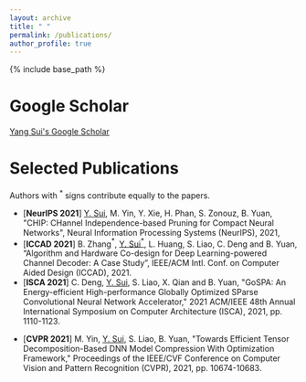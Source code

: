 ```yaml
---
layout: archive
title: " "
permalink: /publications/
author_profile: true
---
```


[comment]: <> ({% if author.googlescholar %})

[comment]: <> (  You can also find my articles on <u><a href="{{author.googlescholar}}">my Google Scholar profile</a>.</u>)

[comment]: <> ({% endif %})

{% include base_path %}

[comment]: <> ({% for post in site.publications reversed %})

[comment]: <> (  {% include archive-single.html %})

[comment]: <> ({% endfor %})

Google Scholar
================
[Yang Sui's Google Scholar](https://scholar.google.com/citations?hl=en&user=Q2W1p6sAAAAJ)

Selected Publications
================
Authors with $^*$ signs contribute equally to the papers.

* [**NeurIPS 2021**] <u>Y. Sui</u>, M. Yin, Y. Xie, H. Phan, S. Zonouz, B. Yuan, "CHIP: CHannel Independence-based Pruning for Compact Neural Networks", Neural Information Processing Systems (NeurIPS), 2021, 
* [**ICCAD 2021**] B. Zhang$^*$, <u>Y. Sui$^*$</u>, L. Huang, S. Liao, C. Deng and B. Yuan, “Algorithm and Hardware Co-design for Deep Learning-powered Channel Decoder: A Case Study”, IEEE/ACM Intl. Conf. on Computer Aided Design (ICCAD), 2021.
* [**ISCA 2021**] C. Deng, <u>Y. Sui</u>, S. Liao, X. Qian and B. Yuan, "GoSPA: An Energy-efficient High-performance Globally Optimized SParse Convolutional Neural Network Accelerator," 2021 ACM/IEEE 48th Annual International Symposium on Computer Architecture (ISCA), 2021, pp. 1110-1123.

[comment]: <> (  * [[link]]&#40;https://ieeexplore.ieee.org/abstract/document/9499915&#41;)
* [**CVPR 2021**] M. Yin, <u>Y. Sui</u>, S. Liao, B. Yuan, "Towards Efficient Tensor Decomposition-Based DNN Model Compression With Optimization Framework," Proceedings of the IEEE/CVF Conference on Computer Vision and Pattern Recognition (CVPR), 2021, pp. 10674-10683.

[comment]: <> (  * [[link]]&#40;https://openaccess.thecvf.com/content/CVPR2021/html/Yin_Towards_Efficient_Tensor_Decomposition-Based_DNN_Model_Compression_With_Optimization_Framework_CVPR_2021_paper.html&#41;)
